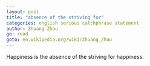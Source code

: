```yaml
---
layout: post
title: "absence of the striving for"
categories: english serious catchphrase statement
author: Zhuang Zhou
go: read
goto: en.wikipedia.org/wiki/Zhuang_Zhou
---
```


Happiness is the absence of the striving for happiness.
